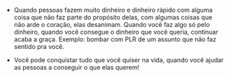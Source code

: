 - Quando pessoas fazem muito dinheiro e dinheiro rápido com alguma coisa que não faz parte do propósito delas, com algumas coisas que não arde o coração, elas desanimam. Quando você faz algo só pelo dinheiro, quando você consegue o dinheiro que você queria, continuar acaba a graça. Exemplo: bombar com PLR de um assunto que não faz sentido pra você.

- Você pode conquistar tudo que você quiser na vida, quando você ajudar as pessoas a conseguir o que elas querem!
